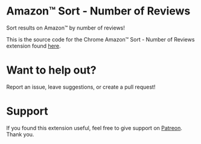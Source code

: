 # Amazon™ Sort - Number of Reviews
Sort results on Amazon™ by number of reviews!

This is the source code for the Chrome Amazon™ Sort - Number of Reviews extension found [here](https://chrome.google.com/webstore/detail/amazon-sort-number-of-rev/hepimngelnnmpbpklphhbbmalefoploi).

# Want to help out?
Report an issue, leave suggestions, or create a pull request!

# Support
If you found this extension useful, feel free to give support on [Patreon](https://www.patreon.com/sam_code). Thank you.
